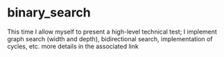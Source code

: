 # binary_search
This time I allow myself to present a high-level technical test; I implement graph search (width and depth), bidirectional search, implementation of cycles, etc. more details in the associated link
